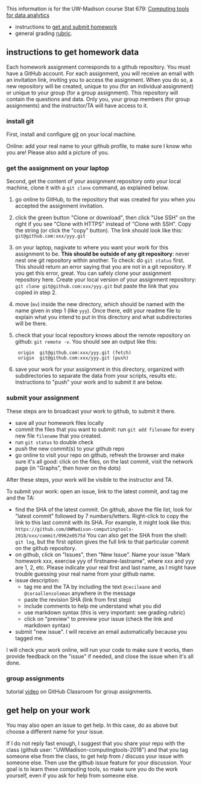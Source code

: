 This information is for the UW-Madison course Stat 679:
[Computing tools for data analytics](http://cecileane.github.io/computingtools)

- instructions to [get and submit homework](#instructions-to-get-homework-data)
- general grading [rubric](rubric.md).

## instructions to get homework data

Each homework assignment corresponds to a github repository.
You must have a GitHub account.
For each assignment, you will receive an email with an invitation link,
inviting you to access the assignment. When you do so,
a new repository will be created, unique to you (for an individual
assignment) or unique to your group (for a group assignment).
This repository will contain the questions and data.
Only you, your group members (for group assignments) and the instructor/TA
will have access to it.

### install git

First, install and configure [git](git.md) on your local machine.

Online: add your real name to your github profile,
to make sure I know who you are!
Please also add a picture of you.

### get the assignment on your laptop

Second, get the content of your assignment repository onto your local machine,
clone it with a `git clone` command, as explained below.

1. go online to GitHub, to the repository that was created for you when
you accepted the assignment invitation.


2. click the green button "Clone or download",
  then click "Use SSH" on the right if you see "Clone with HTTPS" instead
  of "Clone with SSH". Copy the string (or click the "copy" button).
  The link should look like this:
  `git@github.com:xxx/yyy.git`

3. on your laptop, nagivate to where you want your work for this assignment to be.
**This should be outside of any git repository**:
never nest one git repository within another.
To check: do `git status` first. This should return an error saying that you
are not in a git repository. If you get this error, great.
You can safely clone your assignment repository here.
Create your local version of your assignment repository:
`git clone git@github.com:xxx/yyy.git`
but paste the link that you copied in step 2.

4. move (`mv`) inside the new directory, which should be named with the name
  given in step 1 (like `yyy`). Once there,
  edit your readme file to explain what you intend to put in this directory
  and what subdirectories will be there.

5. check that your local repository knows about the remote repository on github:
  `git remote -v`. You should see an output like this:

        origin	git@github.com:xxx/yyy.git (fetch)
        origin	git@github.com:xxx/yyy.git (push)

6. save your work for your assignment in this directory, organized with subdirectories
  to separate the data from your scripts, results etc.
  Instructions to "push" your work and to submit it are below.

### submit your assignment

These steps are to broadcast your work to github, to submit it there.

- save all your homework files locally
- commit the files that you want to submit:
  run `git add filename` for every new file `filename` that you created.
- run `git status` to double check
- push the new commit(s) to your github repo
- go online to visit your repo on github, refresh the browser and make sure
  it's all good: click on the files, on the last commit,
  visit the network page (in "Graphs", then hover on the dots)

After these steps, your work will be visible to the instructor and TA.

To submit your work: open an issue, link to the latest commit, and tag me and the TA:

- find the SHA of the latest commit.
  On github, above the file list, look for "latest commit" followed by 7 numbers/letters.
  Right-click to copy the link to this last commit with its SHA. For example, it might
  look like this:
  `https://github.com/UWMadison-computingtools-2018/xxx/commit/0962e0575d`
  You can also get the SHA from the shell: `git log`, but the first option gives the
  full link to that particular commit on the github repository.
- on github, click on "Issues", then "New Issue". Name your issue
  "Mark homework xxx, exercise yyy of firstname-lastname", where xxx and yyy are 1, 2, etc.
  Please indicate your real first and last name, as I might have trouble guessing
  your real name from your github name.
- issue description:
  * tag me and the TA by including the text `@cecileane` and
    `@coraallencoleman` anywhere in the message
  * paste the revision SHA (link from first step)
  * include comments to help me understand what you did
  * use markdown syntax (this is very important: see grading rubric)
  * click on "preview" to preview your issue (check the link and markdown syntax)
- submit "new issue". I will receive an email automatically because you tagged me.

I will check your work online,
will run your code to make sure it works,
then provide feedback on the "issue" if needed,
and close the issue when it's all done.

### group assignments

tutorial [video](https://education.github.community/t/video-group-assignments/3614)
on GitHub Classroom for group assignments.

## get help on your work

You may also open an issue to get help. In this case, do as above but
choose a different name for your issue.

If I do not reply fast enough, I suggest that you share your repo with
the class (github user: "UWMadison-computingtools-2018") and that you tag
someone else from the class, to get help from / discuss your issue with
someone else. Then use the github issue feature for your discussion.
Your goal is to learn these computing tools, so make sure you do the work
yourself, even if you ask for help from someone else.
